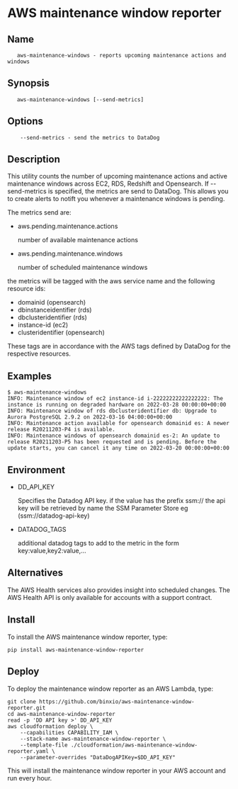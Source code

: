 # AWS maintenance window reporter


## Name
```
   aws-maintenance-windows - reports upcoming maintenance actions and windows
```
## Synopsis
```
   aws-maintenance-windows [--send-metrics]
```

## Options
```
    --send-metrics - send the metrics to DataDog
```
## Description
This utility counts the number of upcoming maintenance actions and active maintenance windows 
across EC2, RDS, Redshift and Opensearch. If --send-metrics is specified, the metrics 
are send to DataDog. This allows you to create alerts to notift you whenever a maintenance 
windows is pending.

The metrics send are:

- aws.pending.maintenance.actions

  number of available maintenance actions

- aws.pending.maintenance.windows 

  number of scheduled maintenance windows

the metrics will be tagged with the aws service name and the following resource ids:

- domainid (opensearch)
- dbinstanceidentifier (rds)
- dbclusteridentifier (rds)
- instance-id (ec2)
- clusteridentifier (opensearch)

These tags are in accordance with the AWS tags defined by DataDog for the respective resources.
   
## Examples
```shell
$ aws-maintenance-windows
INFO: Maintenance window of ec2 instance-id i-22222222222222222: The instance is running on degraded hardware on 2022-03-28 00:00:00+00:00
INFO: Maintenance window of rds dbclusteridentifier db: Upgrade to Aurora PostgreSQL 2.9.2 on 2022-03-16 04:00:00+00:00
INFO: Maintenance action available for opensearch domainid es: A newer release R20211203-P4 is available.
INFO: Maintenance windows of opensearch domainid es-2: An update to release R20211203-P5 has been requested and is pending. Before the update starts, you can cancel it any time on 2022-03-20 00:00:00+00:00
```

## Environment
- DD_API_KEY

  Specifies the Datadog API key. if the value has the prefix ssm:// the api key will be  retrieved 
  by name the SSM Parameter Store eg (ssm://datadog-api-key)

- DATADOG_TAGS

  additional datadog tags to add to the metric in the form key:value,key2:value,...            
             
## Alternatives
The AWS Health services also provides insight into scheduled changes. The AWS Health API 
is only available for accounts with a support contract.

## Install
To install the AWS maintenance window reporter, type:

```shell
pip install aws-maintenance-window-reporter
```

## Deploy
To deploy the maintenance window reporter as an AWS Lambda, type:

```shell
git clone https://github.com/binxio/aws-maintenance-window-reporter.git
cd aws-maintenance-window-reporter
read -p 'DD API key >' DD_API_KEY
aws cloudformation deploy \
	--capabilities CAPABILITY_IAM \
	--stack-name aws-maintenance-window-reporter \
	--template-file ./cloudformation/aws-maintenance-window-reporter.yaml \ 
	--parameter-overrides "DataDogAPIKey=$DD_API_KEY"
```
This will install the maintenance window reporter in your AWS account and run every hour.

